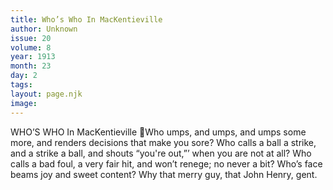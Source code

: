 ```yaml
---
title: Who’s Who In MacKentieville
author: Unknown
issue: 20
volume: 8
year: 1913
month: 23
day: 2
tags:
layout: page.njk
image:
---
```

WHO’S WHO In MacKentieville Who umps, and umps, and umps some more, and renders decisions that make you sore? Who calls a ball a strike, and a strike a ball, and shouts “you're out,”’ when you are not at all? Who calls a bad foul, a very fair hit, and won’t renege; no never a bit? Who’s face beams joy and sweet content? Why that merry guy, that John Henry, gent. 
